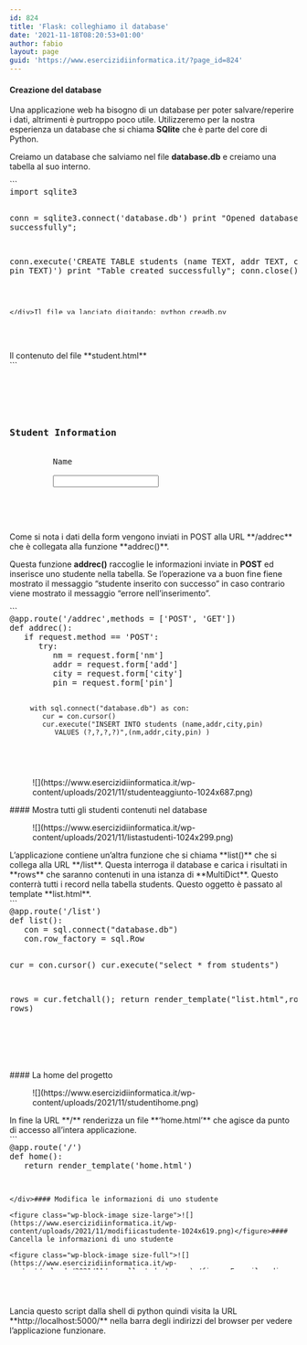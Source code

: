 ```yaml
---
id: 824
title: 'Flask: colleghiamo il database'
date: '2021-11-18T08:20:53+01:00'
author: fabio
layout: page
guid: 'https://www.esercizidiinformatica.it/?page_id=824'
---
```


#### Creazione del database

Una applicazione web ha bisogno di un database per poter salvare/reperire i dati, altrimenti è purtroppo poco utile. Utilizzeremo per la nostra esperienza un database che si chiama **SQlite** che è parte del core di Python.

Creiamo un database che salviamo nel file **database.db** e creiamo una tabella al suo interno.

<div class="wp-block-simple-code-block-ace" style="height: 250px; position:relative; margin-bottom: 50px;">```
<pre class="wp-block-simple-code-block-ace" data-copy="false" data-fontsize="14" data-lines="Infinity" data-mode="python" data-showlines="true" data-theme="monokai" style="position:absolute;top:0;right:0;bottom:0;left:0">import sqlite3

conn = sqlite3.connect('database.db')
print "Opened database successfully";

conn.execute('CREATE TABLE students (name TEXT, addr TEXT, city TEXT, pin TEXT)')
print "Table created successfully";
conn.close()
```

</div>Il file va lanciato digitando: python creadb.py

#### Aggiungi uno studente al database

La nostra applicazione Flask ha tre funzioni all’interno del controller.

La prima si chiama **new\_student()** e si collega alla regola URL **(‘/addnew’)**. La funzione mostra un template che si chiama student.html.

<div class="wp-block-simple-code-block-ace" style="height: 250px; position:relative; margin-bottom: 50px;">```
<pre class="wp-block-simple-code-block-ace" data-copy="false" data-fontsize="14" data-lines="Infinity" data-mode="python" data-showlines="true" data-theme="monokai" style="position:absolute;top:0;right:0;bottom:0;left:0">@app.route('/enternew')
def new_student():
   return render_template('student.html')
   
```

</div>Il contenuto del file **student.html**

<div class="wp-block-simple-code-block-ace" style="height: 250px; position:relative; margin-bottom: 50px;">```
<pre class="wp-block-simple-code-block-ace" data-copy="false" data-fontsize="14" data-lines="Infinity" data-mode="html" data-showlines="true" data-theme="monokai" style="position:absolute;top:0;right:0;bottom:0;left:0"><html>
   <body>
      <form action = "{{ url_for('addrec') }}" method = "POST">
         <h3>Student Information</h3>
         Name<br>
         <input type = "text" name = "nm" /></br>
         
         Address<br>
         <textarea name = "add" ></textarea><br>
         
         City<br>
         <input type = "text" name = "city" /><br>
         
         <input type = "submit" value = "submit" /><br>
      </form>
   </body>
</html>
```

</div>Come si nota i dati della form vengono inviati in POST alla URL **/addrec** che è collegata alla funzione **addrec()**.

Questa funzione **addrec()** raccoglie le informazioni inviate in **POST** ed inserisce uno studente nella tabella. Se l’operazione va a buon fine fiene mostrato il messaggio “studente inserito con successo” in caso contrario viene mostrato il messaggio “errore nell’inserimento”.

<div class="wp-block-simple-code-block-ace" style="height: 250px; position:relative; margin-bottom: 50px;">```
<pre class="wp-block-simple-code-block-ace" data-copy="false" data-fontsize="14" data-lines="Infinity" data-mode="python" data-showlines="true" data-theme="monokai" style="position:absolute;top:0;right:0;bottom:0;left:0">@app.route('/addrec',methods = ['POST', 'GET'])
def addrec():
   if request.method == 'POST':
      try:
         nm = request.form['nm']
         addr = request.form['add']
         city = request.form['city']
         pin = request.form['pin']
         
         with sql.connect("database.db") as con:
            cur = con.cursor()
            cur.execute("INSERT INTO students (name,addr,city,pin) 
               VALUES (?,?,?,?)",(nm,addr,city,pin) )
            
            con.commit()
            msg = "studente inserito con successo"
      except:
         con.rollback()
         msg = "errore nell'inserimento"
      
      finally:
         return render_template("result.html",msg = msg)
         con.close()
         
```

</div>Il template HTML che si chiama **result.html** mostra il contenuto della variabile **{{msg}}** che mostrail risultato dell’operazione di inserimento.

<figure class="wp-block-image size-large">![](https://www.esercizidiinformatica.it/wp-content/uploads/2021/11/aggiungistudente-1024x683.png)</figure><div class="wp-block-simple-code-block-ace" style="height: 250px; position:relative; margin-bottom: 50px;">```
<pre class="wp-block-simple-code-block-ace" data-copy="false" data-fontsize="14" data-lines="Infinity" data-mode="html" data-showlines="true" data-theme="monokai" style="position:absolute;top:0;right:0;bottom:0;left:0"><!doctype html>
<html>
   <body>
      result of addition : {{ msg }}
      <h2><a href = "\">go back to home page</a></h2>
   </body>
</html>
```

</div><figure class="wp-block-image size-large">![](https://www.esercizidiinformatica.it/wp-content/uploads/2021/11/studenteaggiunto-1024x687.png)</figure>#### Mostra tutti gli studenti contenuti nel database

<figure class="wp-block-image size-large">![](https://www.esercizidiinformatica.it/wp-content/uploads/2021/11/listastudenti-1024x299.png)</figure>L’applicazione contiene un’altra funzione che si chiama **list()** che si collega alla URL **/list**. Questa interroga il database e carica i risultati in **rows** che saranno contenuti in una istanza di **MultiDict**. Questo conterrà tutti i record nella tabella students. Questo oggetto è passato al template **list.html**.

<div class="wp-block-simple-code-block-ace" style="height: 250px; position:relative; margin-bottom: 50px;">```
<pre class="wp-block-simple-code-block-ace" data-copy="false" data-fontsize="14" data-lines="Infinity" data-mode="python" data-showlines="true" data-theme="monokai" style="position:absolute;top:0;right:0;bottom:0;left:0">@app.route('/list')
def list():
   con = sql.connect("database.db")
   con.row_factory = sql.Row
   
   cur = con.cursor()
   cur.execute("select * from students")
   
   rows = cur.fetchall(); 
   return render_template("list.html",rows = rows)
   
```

</div>Il template **list.html** contiene una iterazione sui questi records e inserisce i dati degli studenti in una tabella HTML.

<div class="wp-block-simple-code-block-ace" style="height: 250px; position:relative; margin-bottom: 50px;">```
<pre class="wp-block-simple-code-block-ace" data-copy="false" data-fontsize="14" data-lines="Infinity" data-mode="html" data-showlines="true" data-theme="monokai" style="position:absolute;top:0;right:0;bottom:0;left:0"><!doctype html>
<html>
   <body>
      <table border = 1>
         <thead>
            <td>Name</td>
            <td>Address></td>
            <td>city</td>
            <td>Pincode</td>
         </thead>
         
         {% for row in rows %}
            <tr>
               <td>{{row["name"]}}</td>
               <td>{{row["addr"]}}</td>
               <td> {{ row["city"]}}</td>
               <td>{{row['pin']}}</td>	
            </tr>
         {% endfor %}
      </table>
      
      <a href = "/">Go back to home page</a>
   </body>
</html>
```

</div>#### La home del progetto

<figure class="wp-block-image size-full">![](https://www.esercizidiinformatica.it/wp-content/uploads/2021/11/studentihome.png)</figure>In fine la URL **/** renderizza un file **‘home.html’** che agisce da punto di accesso all’intera applicazione.

<div class="wp-block-simple-code-block-ace" style="height: 250px; position:relative; margin-bottom: 50px;">```
<pre class="wp-block-simple-code-block-ace" data-copy="false" data-fontsize="14" data-lines="Infinity" data-mode="python" data-showlines="true" data-theme="monokai" style="position:absolute;top:0;right:0;bottom:0;left:0">@app.route('/')
def home():
   return render_template('home.html')
   
```

</div>#### Modifica le informazioni di uno studente

<figure class="wp-block-image size-large">![](https://www.esercizidiinformatica.it/wp-content/uploads/2021/11/modifiicastudente-1024x619.png)</figure>#### Cancella le informazioni di uno studente

<figure class="wp-block-image size-full">![](https://www.esercizidiinformatica.it/wp-content/uploads/2021/11/cancellastudente.png)</figure>Ecco il codice completo del controller.

<div class="wp-block-simple-code-block-ace" style="height: 250px; position:relative; margin-bottom: 50px;">```
<pre class="wp-block-simple-code-block-ace" data-copy="false" data-fontsize="14" data-lines="Infinity" data-mode="python" data-showlines="true" data-theme="monokai" style="position:absolute;top:0;right:0;bottom:0;left:0">from flask import Flask, render_template, request
import sqlite3 as sql
app = Flask(__name__)

@app.route('/')
def home():
   return render_template('home.html')

@app.route('/enternew')
def new_student():
   return render_template('student.html')

@app.route('/addrec',methods = ['POST', 'GET'])
def addrec():
   if request.method == 'POST':
      try:
         nm = request.form['nm']
         addr = request.form['add']
         city = request.form['city']
         pin = request.form['pin']
         
         with sql.connect("database.db") as con:
            cur = con.cursor()
            
            cur.execute("INSERT INTO students (name,addr,city,pin) 
               VALUES (?,?,?,?)",(nm,addr,city,pin) )
            
            con.commit()
            msg = "Record successfully added"
      except:
         con.rollback()
         msg = "error in insert operation"
      
      finally:
         return render_template("result.html",msg = msg)
         con.close()

@app.route('/list')
def list():
   con = sql.connect("database.db")
   con.row_factory = sql.Row
   
   cur = con.cursor()
   cur.execute("select * from students")
   
   rows = cur.fetchall();
   return render_template("list.html",rows = rows)

if __name__ == '__main__':
   app.run(debug = True)
   
```

</div>Lancia questo script dalla shell di python quindi visita la URL **http://localhost:5000/** nella barra degli indirizzi del browser per vedere l’applicazione funzionare.

</body></html>